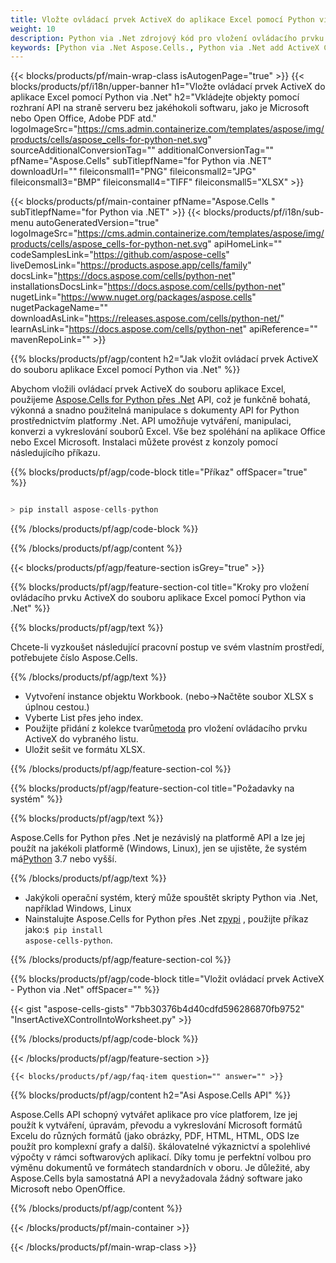 ```yaml
---
title: Vložte ovládací prvek ActiveX do aplikace Excel pomocí Python via .Net
weight: 10
description: Python via .Net zdrojový kód pro vložení ovládacího prvku ActiveX do aplikace Excel.
keywords: [Python via .Net Aspose.Cells., Python via .Net add ActiveX Control into Excel., Python via .Net insert ActiveX Control into Excel., Python via .Net create ActiveX Control in Excel]
---
```

{{< blocks/products/pf/main-wrap-class isAutogenPage="true" >}}
{{< blocks/products/pf/i18n/upper-banner h1="Vložte ovládací prvek ActiveX do aplikace Excel pomocí Python via .Net" h2="Vkládejte objekty pomocí rozhraní API na straně serveru bez jakéhokoli softwaru, jako je Microsoft nebo Open Office, Adobe PDF atd." logoImageSrc="https://cms.admin.containerize.com/templates/aspose/img/products/cells/aspose_cells-for-python-net.svg" sourceAdditionalConversionTag="" additionalConversionTag="" pfName="Aspose.Cells" subTitlepfName="for Python via .NET" downloadUrl="" fileiconsmall1="PNG" fileiconsmall2="JPG" fileiconsmall3="BMP" fileiconsmall4="TIFF" fileiconsmall5="XLSX" >}}

{{< blocks/products/pf/main-container pfName="Aspose.Cells " subTitlepfName="for Python via .NET" >}}
{{< blocks/products/pf/i18n/sub-menu autoGeneratedVersion="true" logoImageSrc="https://cms.admin.containerize.com/templates/aspose/img/products/cells/aspose_cells-for-python-net.svg" apiHomeLink="" codeSamplesLink="https://github.com/aspose-cells" liveDemosLink="https://products.aspose.app/cells/family" docsLink="https://docs.aspose.com/cells/python-net" installationsDocsLink="https://docs.aspose.com/cells/python-net" nugetLink="https://www.nuget.org/packages/aspose.cells" nugetPackageName="" downloadAsLink="https://releases.aspose.com/cells/python-net/" learnAsLink="https://docs.aspose.com/cells/python-net" apiReference="" mavenRepoLink="" >}}

{{% blocks/products/pf/agp/content h2="Jak vložit ovládací prvek ActiveX do souboru aplikace Excel pomocí Python via .Net" %}}

 Abychom vložili ovládací prvek ActiveX do souboru aplikace Excel, použijeme
 [Aspose.Cells for Python přes .Net](https://pypi.org/project/aspose-cells-python/) 
 API, což je funkčně bohatá, výkonná a snadno použitelná manipulace s dokumenty API for Python prostřednictvím platformy .Net. API umožňuje vytváření, manipulaci, konverzi a vykreslování souborů Excel. Vše bez spoléhání na aplikace Office nebo Excel Microsoft. Instalaci můžete provést z konzoly pomocí následujícího příkazu.

{{% blocks/products/pf/agp/code-block title="Příkaz" offSpacer="true" %}}

```cs

> pip install aspose-cells-python

```

{{% /blocks/products/pf/agp/code-block %}}

{{% /blocks/products/pf/agp/content %}}

{{< blocks/products/pf/agp/feature-section isGrey="true" >}}

{{% blocks/products/pf/agp/feature-section-col title="Kroky pro vložení ovládacího prvku ActiveX do souboru aplikace Excel pomocí Python via .Net" %}}

{{% blocks/products/pf/agp/text %}}

Chcete-li vyzkoušet následující pracovní postup ve svém vlastním prostředí, potřebujete číslo Aspose.Cells.

{{% /blocks/products/pf/agp/text %}}

+ Vytvoření instance objektu Workbook. (nebo->Načtěte soubor XLSX s úplnou cestou.)
+ Vyberte List přes jeho index.
 + Použijte přidání z kolekce tvarů[metoda](https://reference.aspose.com/cells/python-net/aspose.cells.drawing/shapecollection/add_active_x_control/#aspose.cells.drawing.activexcontrols.ControlType-int-int-int-int-int-int) pro vložení ovládacího prvku ActiveX do vybraného listu.
+ Uložit sešit ve formátu XLSX.

{{% /blocks/products/pf/agp/feature-section-col %}}

{{% blocks/products/pf/agp/feature-section-col title="Požadavky na systém" %}}

{{% blocks/products/pf/agp/text %}}

 Aspose.Cells for Python přes .Net je nezávislý na platformě API a lze jej použít na jakékoli platformě (Windows, Linux), jen se ujistěte, že systém má[Python](https://www.python.org/downloads/) 3.7 nebo vyšší.
 
{{% /blocks/products/pf/agp/text %}}

-  Jakýkoli operační systém, který může spouštět skripty Python via .Net, například Windows, Linux
-  Nainstalujte Aspose.Cells for Python přes .Net z<a href="https://pypi.org/project/aspose-cells-python/">pypi</a> , použijte příkaz jako:<code>$ pip install aspose-cells-python</code>.

{{% /blocks/products/pf/agp/feature-section-col %}}

{{% blocks/products/pf/agp/code-block title="Vložit ovládací prvek ActiveX - Python via .Net" offSpacer="" %}}

{{< gist "aspose-cells-gists" "7bb30376b4d40cdfd596286870fb9752" "InsertActiveXControlIntoWorksheet.py" >}}

{{% /blocks/products/pf/agp/code-block %}}

{{< /blocks/products/pf/agp/feature-section >}}

    {{< blocks/products/pf/agp/faq-item question="" answer="" >}}
 

<!-- aboutfile Starts -->

{{% blocks/products/pf/agp/content h2="Asi Aspose.Cells API" %}}

Aspose.Cells API schopný vytvářet aplikace pro více platforem, lze jej použít k vytváření, úpravám, převodu a vykreslování Microsoft formátů Excelu do různých formátů (jako obrázky, PDF, HTML, HTML, ODS lze použít pro komplexní grafy a další). škálovatelné výkaznictví a spolehlivé výpočty v rámci softwarových aplikací. Díky tomu je perfektní volbou pro výměnu dokumentů ve formátech standardních v oboru. Je důležité, aby Aspose.Cells byla samostatná API a nevyžadovala žádný software jako Microsoft nebo OpenOffice.

{{% /blocks/products/pf/agp/content %}}



<!-- aboutfile Ends -->
<!--
{{< blocks/products/pf/agp/other-supported-section title="Other Supported Splitting Formats" subTitle="Using C#, One can also split large file into chunks of many other file formats including." >}}

{{< blocks/products/pf/agp/other-supported-section-item href="https://products.aspose.com/cells/net/splitter/ods/" name="ODS" description="OpenDocument Spreadsheet File" >}}
{{< blocks/products/pf/agp/other-supported-section-item href="https://products.aspose.com/cells/net/splitter/xls/" name="XLS" description="Excel Binary Format" >}}
{{< blocks/products/pf/agp/other-supported-section-item href="https://products.aspose.com/cells/net/splitter/xlsb/" name="XLSB" description="Binary Excel Workbook File" >}}
{{< blocks/products/pf/agp/other-supported-section-item href="https://products.aspose.com/cells/net/splitter/xlsm/" name="XLSM" description="Spreadsheet File" >}}

{{< /blocks/products/pf/agp/other-supported-section >}}

-->

{{< /blocks/products/pf/main-container >}}
    
{{< /blocks/products/pf/main-wrap-class >}}
